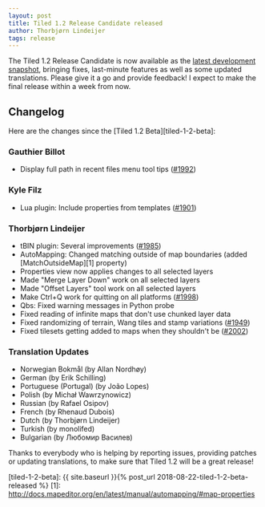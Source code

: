 ```yaml
---
layout: post
title: Tiled 1.2 Release Candidate released
author: Thorbjørn Lindeijer
tags: release
---
```


The Tiled 1.2 Release Candidate is now available as the [latest development snapshot](https://thorbjorn.itch.io/tiled), bringing fixes, last-minute features as well as some updated translations. Please give it a go and provide feedback! I expect to make the final release within a week from now.

## Changelog

Here are the changes since the [Tiled 1.2 Beta][tiled-1-2-beta]:

### Gauthier Billot

* Display full path in recent files menu tool tips ([#1992](https://github.com/bjorn/tiled/pull/1992))

### Kyle Filz

* Lua plugin: Include properties from templates ([#1901](https://github.com/bjorn/tiled/pull/1901))

### Thorbjørn Lindeijer

* tBIN plugin: Several improvements ([#1985](https://github.com/bjorn/tiled/issues/1985))
* AutoMapping: Changed matching outside of map boundaries (added [MatchOutsideMap][1] property)
* Properties view now applies changes to all selected layers
* Made "Merge Layer Down" work on all selected layers
* Made "Offset Layers" tool work on all selected layers
* Make Ctrl+Q work for quitting on all platforms ([#1998](https://github.com/bjorn/tiled/issues/1998))
* Qbs: Fixed warning messages in Python probe
* Fixed reading of infinite maps that don't use chunked layer data
* Fixed randomizing of terrain, Wang tiles and stamp variations ([#1949](https://github.com/bjorn/tiled/issues/1949))
* Fixed tilesets getting added to maps when they shouldn't be ([#2002](https://github.com/bjorn/tiled/issues/2002))

### Translation Updates

* Norwegian Bokmål (by Allan Nordhøy)
* German (by Erik Schilling)
* Portuguese (Portugal) (by João Lopes)
* Polish (by Michał Wawrzynowicz)
* Russian (by Rafael Osipov)
* French (by Rhenaud Dubois)
* Dutch (by Thorbjørn Lindeijer)
* Turkish (by monolifed)
* Bulgarian (by Любомир Василев)

Thanks to everybody who is helping by reporting issues, providing patches or updating translations, to make sure that Tiled 1.2 will be a great release!

[tiled-1-2-beta]: {{ site.baseurl }}{% post_url 2018-08-22-tiled-1-2-beta-released %}
[1]: http://docs.mapeditor.org/en/latest/manual/automapping/#map-properties
